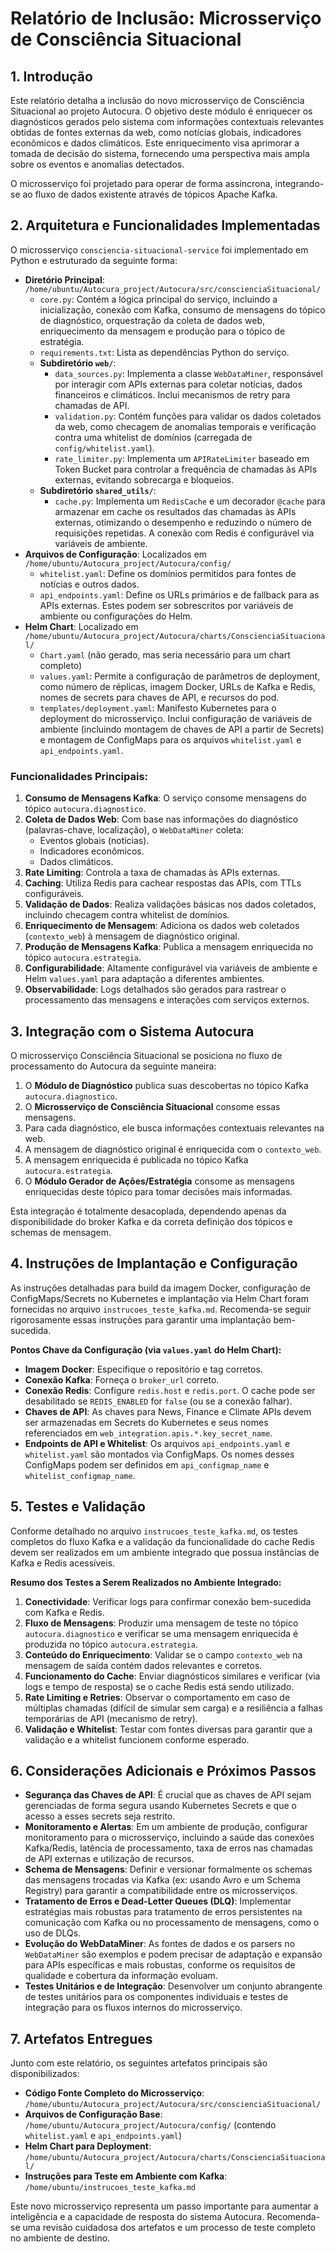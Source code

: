 # Relatório de Inclusão: Microsserviço de Consciência Situacional

## 1. Introdução

Este relatório detalha a inclusão do novo microsserviço de Consciência Situacional ao projeto Autocura. O objetivo deste módulo é enriquecer os diagnósticos gerados pelo sistema com informações contextuais relevantes obtidas de fontes externas da web, como notícias globais, indicadores econômicos e dados climáticos. Este enriquecimento visa aprimorar a tomada de decisão do sistema, fornecendo uma perspectiva mais ampla sobre os eventos e anomalias detectados.

O microsserviço foi projetado para operar de forma assíncrona, integrando-se ao fluxo de dados existente através de tópicos Apache Kafka.

## 2. Arquitetura e Funcionalidades Implementadas

O microsserviço `consciencia-situacional-service` foi implementado em Python e estruturado da seguinte forma:

*   **Diretório Principal**: `/home/ubuntu/Autocura_project/Autocura/src/conscienciaSituacional/`
    *   `core.py`: Contém a lógica principal do serviço, incluindo a inicialização, conexão com Kafka, consumo de mensagens do tópico de diagnóstico, orquestração da coleta de dados web, enriquecimento da mensagem e produção para o tópico de estratégia.
    *   `requirements.txt`: Lista as dependências Python do serviço.
    *   **Subdiretório `web/`**:
        *   `data_sources.py`: Implementa a classe `WebDataMiner`, responsável por interagir com APIs externas para coletar notícias, dados financeiros e climáticos. Inclui mecanismos de retry para chamadas de API.
        *   `validation.py`: Contém funções para validar os dados coletados da web, como checagem de anomalias temporais e verificação contra uma whitelist de domínios (carregada de `config/whitelist.yaml`).
        *   `rate_limiter.py`: Implementa um `APIRateLimiter` baseado em Token Bucket para controlar a frequência de chamadas às APIs externas, evitando sobrecarga e bloqueios.
    *   **Subdiretório `shared_utils/`**:
        *   `cache.py`: Implementa um `RedisCache` e um decorador `@cache` para armazenar em cache os resultados das chamadas às APIs externas, otimizando o desempenho e reduzindo o número de requisições repetidas. A conexão com Redis é configurável via variáveis de ambiente.
*   **Arquivos de Configuração**: Localizados em `/home/ubuntu/Autocura_project/Autocura/config/`
    *   `whitelist.yaml`: Define os domínios permitidos para fontes de notícias e outros dados.
    *   `api_endpoints.yaml`: Define os URLs primários e de fallback para as APIs externas. Estes podem ser sobrescritos por variáveis de ambiente ou configurações do Helm.
*   **Helm Chart**: Localizado em `/home/ubuntu/Autocura_project/Autocura/charts/ConscienciaSituacional/`
    *   `Chart.yaml` (não gerado, mas seria necessário para um chart completo)
    *   `values.yaml`: Permite a configuração de parâmetros de deployment, como número de réplicas, imagem Docker, URLs de Kafka e Redis, nomes de secrets para chaves de API, e recursos do pod.
    *   `templates/deployment.yaml`: Manifesto Kubernetes para o deployment do microsserviço. Inclui configuração de variáveis de ambiente (incluindo montagem de chaves de API a partir de Secrets) e montagem de ConfigMaps para os arquivos `whitelist.yaml` e `api_endpoints.yaml`.

### Funcionalidades Principais:

1.  **Consumo de Mensagens Kafka**: O serviço consome mensagens do tópico `autocura.diagnostico`.
2.  **Coleta de Dados Web**: Com base nas informações do diagnóstico (palavras-chave, localização), o `WebDataMiner` coleta:
    *   Eventos globais (notícias).
    *   Indicadores econômicos.
    *   Dados climáticos.
3.  **Rate Limiting**: Controla a taxa de chamadas às APIs externas.
4.  **Caching**: Utiliza Redis para cachear respostas das APIs, com TTLs configuráveis.
5.  **Validação de Dados**: Realiza validações básicas nos dados coletados, incluindo checagem contra whitelist de domínios.
6.  **Enriquecimento de Mensagem**: Adiciona os dados web coletados (`contexto_web`) à mensagem de diagnóstico original.
7.  **Produção de Mensagens Kafka**: Publica a mensagem enriquecida no tópico `autocura.estrategia`.
8.  **Configurabilidade**: Altamente configurável via variáveis de ambiente e Helm `values.yaml` para adaptação a diferentes ambientes.
9.  **Observabilidade**: Logs detalhados são gerados para rastrear o processamento das mensagens e interações com serviços externos.

## 3. Integração com o Sistema Autocura

O microsserviço Consciência Situacional se posiciona no fluxo de processamento do Autocura da seguinte maneira:

1.  O **Módulo de Diagnóstico** publica suas descobertas no tópico Kafka `autocura.diagnostico`.
2.  O **Microsserviço de Consciência Situacional** consome essas mensagens.
3.  Para cada diagnóstico, ele busca informações contextuais relevantes na web.
4.  A mensagem de diagnóstico original é enriquecida com o `contexto_web`.
5.  A mensagem enriquecida é publicada no tópico Kafka `autocura.estrategia`.
6.  O **Módulo Gerador de Ações/Estratégia** consome as mensagens enriquecidas deste tópico para tomar decisões mais informadas.

Esta integração é totalmente desacoplada, dependendo apenas da disponibilidade do broker Kafka e da correta definição dos tópicos e schemas de mensagem.

## 4. Instruções de Implantação e Configuração

As instruções detalhadas para build da imagem Docker, configuração de ConfigMaps/Secrets no Kubernetes e implantação via Helm Chart foram fornecidas no arquivo `instrucoes_teste_kafka.md`. Recomenda-se seguir rigorosamente essas instruções para garantir uma implantação bem-sucedida.

**Pontos Chave da Configuração (via `values.yaml` do Helm Chart):**

*   **Imagem Docker**: Especifique o repositório e tag corretos.
*   **Conexão Kafka**: Forneça o `broker_url` correto.
*   **Conexão Redis**: Configure `redis.host` e `redis.port`. O cache pode ser desabilitado se `REDIS_ENABLED` for `false` (ou se a conexão falhar).
*   **Chaves de API**: As chaves para News, Finance e Climate APIs devem ser armazenadas em Secrets do Kubernetes e seus nomes referenciados em `web_integration.apis.*.key_secret_name`.
*   **Endpoints de API e Whitelist**: Os arquivos `api_endpoints.yaml` e `whitelist.yaml` são montados via ConfigMaps. Os nomes desses ConfigMaps podem ser definidos em `api_configmap_name` e `whitelist_configmap_name`.

## 5. Testes e Validação

Conforme detalhado no arquivo `instrucoes_teste_kafka.md`, os testes completos do fluxo Kafka e a validação da funcionalidade do cache Redis devem ser realizados em um ambiente integrado que possua instâncias de Kafka e Redis acessíveis.

**Resumo dos Testes a Serem Realizados no Ambiente Integrado:**

1.  **Conectividade**: Verificar logs para confirmar conexão bem-sucedida com Kafka e Redis.
2.  **Fluxo de Mensagens**: Produzir uma mensagem de teste no tópico `autocura.diagnostico` e verificar se uma mensagem enriquecida é produzida no tópico `autocura.estrategia`.
3.  **Conteúdo do Enriquecimento**: Validar se o campo `contexto_web` na mensagem de saída contém dados relevantes e corretos.
4.  **Funcionamento do Cache**: Enviar diagnósticos similares e verificar (via logs e tempo de resposta) se o cache Redis está sendo utilizado.
5.  **Rate Limiting e Retries**: Observar o comportamento em caso de múltiplas chamadas (difícil de simular sem carga) e a resiliência a falhas temporárias de API (mecanismo de retry).
6.  **Validação e Whitelist**: Testar com fontes diversas para garantir que a validação e a whitelist funcionem conforme esperado.

## 6. Considerações Adicionais e Próximos Passos

*   **Segurança das Chaves de API**: É crucial que as chaves de API sejam gerenciadas de forma segura usando Kubernetes Secrets e que o acesso a esses secrets seja restrito.
*   **Monitoramento e Alertas**: Em um ambiente de produção, configurar monitoramento para o microsserviço, incluindo a saúde das conexões Kafka/Redis, latência de processamento, taxa de erros nas chamadas de API externas e utilização de recursos.
*   **Schema de Mensagens**: Definir e versionar formalmente os schemas das mensagens trocadas via Kafka (ex: usando Avro e um Schema Registry) para garantir a compatibilidade entre os microsserviços.
*   **Tratamento de Erros e Dead-Letter Queues (DLQ)**: Implementar estratégias mais robustas para tratamento de erros persistentes na comunicação com Kafka ou no processamento de mensagens, como o uso de DLQs.
*   **Evolução do WebDataMiner**: As fontes de dados e os parsers no `WebDataMiner` são exemplos e podem precisar de adaptação e expansão para APIs específicas e mais robustas, conforme os requisitos de qualidade e cobertura da informação evoluam.
*   **Testes Unitários e de Integração**: Desenvolver um conjunto abrangente de testes unitários para os componentes individuais e testes de integração para os fluxos internos do microsserviço.

## 7. Artefatos Entregues

Junto com este relatório, os seguintes artefatos principais são disponibilizados:

*   **Código Fonte Completo do Microsserviço**: `/home/ubuntu/Autocura_project/Autocura/src/conscienciaSituacional/`
*   **Arquivos de Configuração Base**: `/home/ubuntu/Autocura_project/Autocura/config/` (contendo `whitelist.yaml` e `api_endpoints.yaml`)
*   **Helm Chart para Deployment**: `/home/ubuntu/Autocura_project/Autocura/charts/ConscienciaSituacional/`
*   **Instruções para Teste em Ambiente com Kafka**: `/home/ubuntu/instrucoes_teste_kafka.md`

Este novo microsserviço representa um passo importante para aumentar a inteligência e a capacidade de resposta do sistema Autocura. Recomenda-se uma revisão cuidadosa dos artefatos e um processo de teste completo no ambiente de destino.

